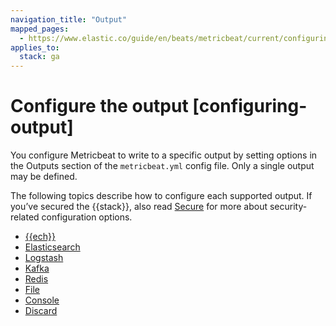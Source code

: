 ```yaml
---
navigation_title: "Output"
mapped_pages:
  - https://www.elastic.co/guide/en/beats/metricbeat/current/configuring-output.html
applies_to:
  stack: ga
---
```


# Configure the output [configuring-output]


You configure Metricbeat to write to a specific output by setting options in the Outputs section of the `metricbeat.yml` config file. Only a single output may be defined.

The following topics describe how to configure each supported output. If you’ve secured the {{stack}}, also read [Secure](/reference/metricbeat/securing-metricbeat.md) for more about security-related configuration options.

* [{{ech}}](/reference/metricbeat/configure-cloud-id.md)
* [Elasticsearch](/reference/metricbeat/elasticsearch-output.md)
* [Logstash](/reference/metricbeat/logstash-output.md)
* [Kafka](/reference/metricbeat/kafka-output.md)
* [Redis](/reference/metricbeat/redis-output.md)
* [File](/reference/metricbeat/file-output.md)
* [Console](/reference/metricbeat/console-output.md)
* [Discard](/reference/metricbeat/discard-output.md)










